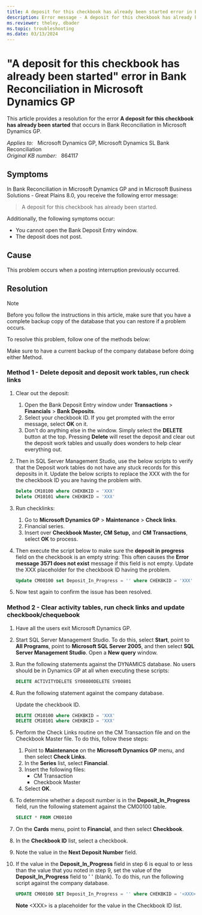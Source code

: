 ```yaml
---
title: A deposit for this checkbook has already been started error in Bank Reconciliation
description: Error message - A deposit for this checkbook has already been started that occurs in Bank Reconciliation in Microsoft Dynamics GP. Provides a resolution.
ms.reviewer: theley, dbader
ms.topic: troubleshooting
ms.date: 03/13/2024
---
```

# "A deposit for this checkbook has already been started" error in Bank Reconciliation in Microsoft Dynamics GP

This article provides a resolution for the error **A deposit for this checkbook has already been started** that occurs in Bank Reconciliation in Microsoft Dynamics GP.

_Applies to:_ &nbsp; Microsoft Dynamics GP, Microsoft Dynamics SL Bank Reconciliation  
_Original KB number:_ &nbsp; 864117

## Symptoms

In Bank Reconciliation in Microsoft Dynamics GP and in Microsoft Business Solutions - Great Plains 8.0, you receive the following error message:

> A deposit for this checkbook has already been started.

Additionally, the following symptoms occur:

- You cannot open the Bank Deposit Entry window.
- The deposit does not post.

## Cause

This problem occurs when a posting interruption previously occurred.

## Resolution

> [!NOTE]
> Before you follow the instructions in this article, make sure that you have a complete backup copy of the database that you can restore if a problem occurs.

To resolve this problem, follow one of the methods below:

Make sure to have a current backup of the company database before doing either Method.

### Method 1 - Delete deposit and deposit work tables, run check links

1. Clear out the deposit:

   1. Open the Bank Deposit Entry window under **Transactions** > **Financials** > **Bank Deposits**.
   2. Select your checkbook ID. If you get prompted with the error message, select **OK** on it.
   3. Don't do anything else in the window. Simply select the **DELETE** button at the top. Pressing **Delete** will reset the deposit and clear out the deposit work tables and usually does wonders to help clear everything out.

2. Then in SQL Server Management Studio, use the below scripts to verify that the Deposit work tables do not have any stuck records for this deposits in it. Update the below scripts to replace the XXX with the for the checkbook ID you are having the problem with.

    ```sql
    Delete CM10100 where CHEKBKID = 'XXX'
    Delete CM10101 where CHEKBKID = 'XXX'
    ```

3. Run checklinks:
   1. Go to **Microsoft Dynamics GP** > **Maintenance** > **Check links**.
   2. Financial series.
   3. Insert over **Checkbook Master, CM Setup,** and **CM Transactions**, select **OK** to process.

4. Then execute the script below to make sure the **deposit in progress** field on the checkbook is an empty string: This often causes the **Error message 3571 does not exist** message if this field is not empty. Update the XXX placeholder for the checkbook ID having the problem.

    ```sql
    Update CM00100 set Deposit_In_Progress = '' where CHEKBKID = 'XXX'
    ```

5. Now test again to confirm the issue has been resolved.

### Method 2 - Clear activity tables, run check links and update checkbook/chequebook

1. Have all the users exit Microsoft Dynamics GP.
2. Start SQL Server Management Studio. To do this, select **Start**, point to **All Programs**, point to **Microsoft SQL Server 2005**, and then select **SQL Server Management Studio**. Open a **New query** window.
3. Run the following statements against the DYNAMICS database. No users should be in Dynamics GP at all when executing these scripts:

   ```sql
   DELETE ACTIVITYDELETE SY00800DELETE SY00801
   ```

4. Run the following statement against the company database.

   Update the checkbook ID.

   ```sql
   DELETE CM10100 where CHEKBKID = 'XXX'  
   DELETE CM10101 where CHEKBKID = 'XXX'
   ```

5. Perform the Check Links routine on the CM Transaction file and on the Checkbook Master file. To do this, follow these steps:

    1. Point to **Maintenance** on the **Microsoft Dynamics GP** menu, and then select **Check Links**.
    2. In the **Series** list, select **Financial**.
    3. Insert the following files:
        - CM Transaction
        - Checkbook Master
    4. Select **OK**.

6. To determine whether a deposit number is in the **Deposit_In_Progress** field, run the following statement against the CM00100 table.

   ```sql
   SELECT * FROM CM00100
   ```

7. On the **Cards** menu, point to **Financial**, and then select **Checkbook**.
8. In the **Checkbook ID** list, select a checkbook.
9. Note the value in the **Next Deposit Number** field.
10. If the value in the **Deposit_In_Progress** field in step 6 is equal to or less than the value that you noted in step 9, set the value of the **Deposit_In_Progress** field to ' ' (blank). To do this, run the following script against the company database.

    ```sql
    UPDATE CM00100 SET Deposit_In_Progress = '' where CHEKBKID = '<XXX>'
    ```

    **Note** \<XXX> is a placeholder for the value in the Checkbook ID list.
